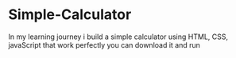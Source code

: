 # Simple-Calculator
In my learning journey i build a simple calculator using HTML, CSS, javaScript that work perfectly you can download it and run
